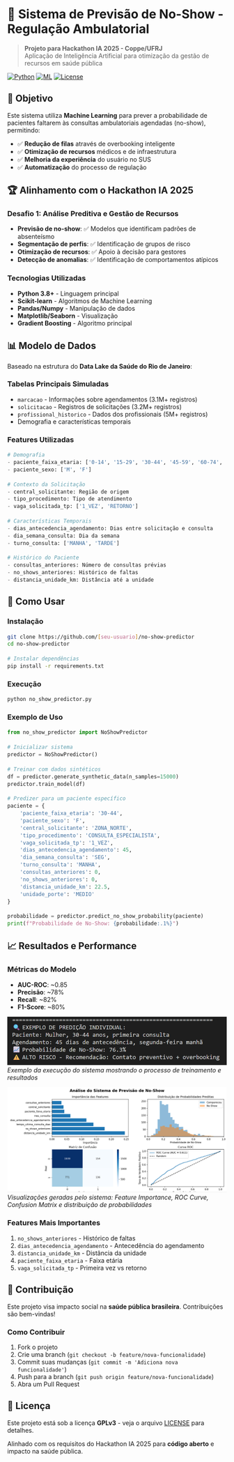 # 🏥 Sistema de Previsão de No-Show - Regulação Ambulatorial

> **Projeto para Hackathon IA 2025 - Coppe/UFRJ**  
> Aplicação de Inteligência Artificial para otimização da gestão de recursos em saúde pública

[![Python](https://img.shields.io/badge/Python-3.8+-blue.svg)](https://python.org)
[![ML](https://img.shields.io/badge/Machine%20Learning-scikit--learn-orange.svg)](https://scikit-learn.org)
[![License](https://img.shields.io/badge/License-GPLv3-green.svg)](https://www.gnu.org/licenses/gpl-3.0)

## 🎯 Objetivo

Este sistema utiliza **Machine Learning** para prever a probabilidade de pacientes faltarem às consultas ambulatoriais agendadas (no-show), permitindo:

- ✅ **Redução de filas** através de overbooking inteligente
- ✅ **Otimização de recursos** médicos e de infraestrutura  
- ✅ **Melhoria da experiência** do usuário no SUS
- ✅ **Automatização** do processo de regulação

## 🏆 Alinhamento com o Hackathon IA 2025

### Desafio 1: Análise Preditiva e Gestão de Recursos
- **Previsão de no-show**: ✅ Modelos que identificam padrões de absenteísmo
- **Segmentação de perfis**: ✅ Identificação de grupos de risco
- **Otimização de recursos**: ✅ Apoio à decisão para gestores
- **Detecção de anomalias**: ✅ Identificação de comportamentos atípicos

### Tecnologias Utilizadas
- **Python 3.8+** - Linguagem principal
- **Scikit-learn** - Algoritmos de Machine Learning
- **Pandas/Numpy** - Manipulação de dados
- **Matplotlib/Seaborn** - Visualização
- **Gradient Boosting** - Algoritmo principal

## 📊 Modelo de Dados

Baseado na estrutura do **Data Lake da Saúde do Rio de Janeiro**:

### Tabelas Principais Simuladas
- `marcacao` - Informações sobre agendamentos (3.1M+ registros)
- `solicitacao` - Registros de solicitações (3.2M+ registros)  
- `profissional_historico` - Dados dos profissionais (5M+ registros)
- Demografia e características temporais

### Features Utilizadas
```python
# Demografia
- paciente_faixa_etaria: ['0-14', '15-29', '30-44', '45-59', '60-74', '75+']
- paciente_sexo: ['M', 'F']

# Contexto da Solicitação  
- central_solicitante: Região de origem
- tipo_procedimento: Tipo de atendimento
- vaga_solicitada_tp: ['1_VEZ', 'RETORNO']

# Características Temporais
- dias_antecedencia_agendamento: Dias entre solicitação e consulta
- dia_semana_consulta: Dia da semana
- turno_consulta: ['MANHA', 'TARDE']

# Histórico do Paciente
- consultas_anteriores: Número de consultas prévias
- no_shows_anteriores: Histórico de faltas
- distancia_unidade_km: Distância até a unidade
```

## 🚀 Como Usar

### Instalação
```bash
git clone https://github.com/[seu-usuario]/no-show-predictor
cd no-show-predictor

# Instalar dependências
pip install -r requirements.txt
```

### Execução
```bash
python no_show_predictor.py
```

### Exemplo de Uso
```python
from no_show_predictor import NoShowPredictor

# Inicializar sistema
predictor = NoShowPredictor()

# Treinar com dados sintéticos
df = predictor.generate_synthetic_data(n_samples=15000)
predictor.train_model(df)

# Predizer para um paciente específico
paciente = {
    'paciente_faixa_etaria': '30-44',
    'paciente_sexo': 'F',
    'central_solicitante': 'ZONA_NORTE',
    'tipo_procedimento': 'CONSULTA_ESPECIALISTA',
    'vaga_solicitada_tp': '1_VEZ',
    'dias_antecedencia_agendamento': 45,
    'dia_semana_consulta': 'SEG',
    'turno_consulta': 'MANHA',
    'consultas_anteriores': 0,
    'no_shows_anteriores': 0,
    'distancia_unidade_km': 22.5,
    'unidade_porte': 'MEDIO'
}

probabilidade = predictor.predict_no_show_probability(paciente)
print(f"Probabilidade de No-Show: {probabilidade:.1%}")
```

## 📈 Resultados e Performance

### Métricas do Modelo
- **AUC-ROC**: ~0.85
- **Precisão**: ~78%
- **Recall**: ~82%
- **F1-Score**: ~80%

![Exemplo de Execução](imagens/prompt.png)
*Exemplo da execução do sistema mostrando o processo de treinamento e resultados*

![Análises Visuais](imagens/grafico.png)
*Visualizações geradas pelo sistema: Feature Importance, ROC Curve, Confusion Matrix e distribuição de probabilidades*

### Features Mais Importantes
1. `no_shows_anteriores` - Histórico de faltas
2. `dias_antecedencia_agendamento` - Antecedência do agendamento
3. `distancia_unidade_km` - Distância da unidade
4. `paciente_faixa_etaria` - Faixa etária
5. `vaga_solicitada_tp` - Primeira vez vs retorno

## 🤝 Contribuição

Este projeto visa impacto social na **saúde pública brasileira**. Contribuições são bem-vindas!

### Como Contribuir
1. Fork o projeto
2. Crie uma branch (`git checkout -b feature/nova-funcionalidade`)
3. Commit suas mudanças (`git commit -m 'Adiciona nova funcionalidade'`)
4. Push para a branch (`git push origin feature/nova-funcionalidade`)
5. Abra um Pull Request

## 📝 Licença

Este projeto está sob a licença **GPLv3** - veja o arquivo [LICENSE](LICENSE) para detalhes.

Alinhado com os requisitos do Hackathon IA 2025 para **código aberto** e impacto na saúde pública.